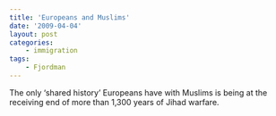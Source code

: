 ```yaml
---
title: 'Europeans and Muslims'
date: '2009-04-04'
layout: post
categories:
    - immigration
tags:
    - Fjordman
---
```


The only ‘shared history’ Europeans have with Muslims is being at the receiving end of more than 1,300 years of Jihad warfare.